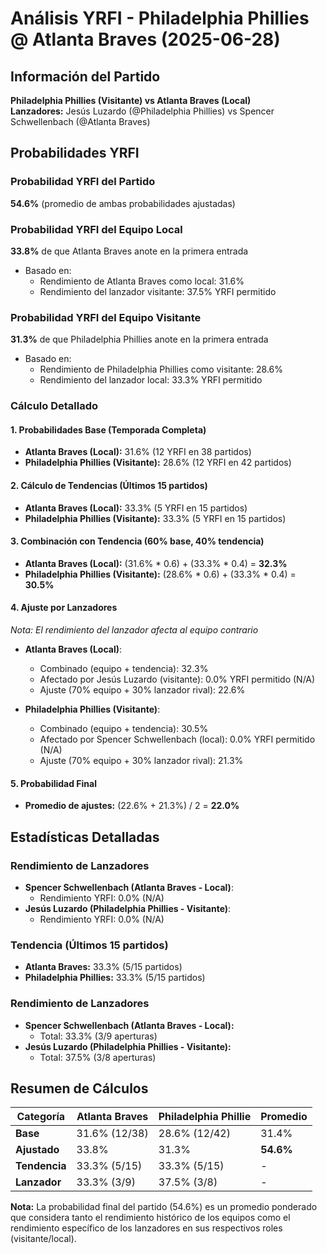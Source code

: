 # Análisis YRFI - Philadelphia Phillies @ Atlanta Braves (2025-06-28)

## Información del Partido
**Philadelphia Phillies (Visitante) vs Atlanta Braves (Local)**  
**Lanzadores:** Jesús Luzardo (@Philadelphia Phillies) vs Spencer Schwellenbach (@Atlanta Braves)

## Probabilidades YRFI

### Probabilidad YRFI del Partido
**54.6%** (promedio de ambas probabilidades ajustadas)

### Probabilidad YRFI del Equipo Local
**33.8%** de que Atlanta Braves anote en la primera entrada
- Basado en:
  - Rendimiento de Atlanta Braves como local: 31.6%
  - Rendimiento del lanzador visitante: 37.5% YRFI permitido

### Probabilidad YRFI del Equipo Visitante
**31.3%** de que Philadelphia Phillies anote en la primera entrada
- Basado en:
  - Rendimiento de Philadelphia Phillies como visitante: 28.6%
  - Rendimiento del lanzador local: 33.3% YRFI permitido

### Cálculo Detallado

#### 1. Probabilidades Base (Temporada Completa)
- **Atlanta Braves (Local):** 31.6% (12 YRFI en 38 partidos)
- **Philadelphia Phillies (Visitante):** 28.6% (12 YRFI en 42 partidos)

#### 2. Cálculo de Tendencias (Últimos 15 partidos)
- **Atlanta Braves (Local):** 33.3% (5 YRFI en 15 partidos)
- **Philadelphia Phillies (Visitante):** 33.3% (5 YRFI en 15 partidos)

#### 3. Combinación con Tendencia (60% base, 40% tendencia)
- **Atlanta Braves (Local):** (31.6% * 0.6) + (33.3% * 0.4) = **32.3%**
- **Philadelphia Phillies (Visitante):** (28.6% * 0.6) + (33.3% * 0.4) = **30.5%**

#### 4. Ajuste por Lanzadores
*Nota: El rendimiento del lanzador afecta al equipo contrario*

- **Atlanta Braves (Local)**:
  - Combinado (equipo + tendencia): 32.3%
  - Afectado por Jesús Luzardo (visitante): 0.0% YRFI permitido (N/A)
  - Ajuste (70% equipo + 30% lanzador rival): 22.6%

- **Philadelphia Phillies (Visitante)**:
  - Combinado (equipo + tendencia): 30.5%
  - Afectado por Spencer Schwellenbach (local): 0.0% YRFI permitido (N/A)
  - Ajuste (70% equipo + 30% lanzador rival): 21.3%

#### 5. Probabilidad Final
- **Promedio de ajustes:** (22.6% + 21.3%) / 2 = **22.0%**

## Estadísticas Detalladas


### Rendimiento de Lanzadores
- **Spencer Schwellenbach (Atlanta Braves - Local)**:
  - Rendimiento YRFI: 0.0% (N/A)
- **Jesús Luzardo (Philadelphia Phillies - Visitante)**:
  - Rendimiento YRFI: 0.0% (N/A)
### Tendencia (Últimos 15 partidos)
- **Atlanta Braves:** 33.3% (5/15 partidos)
- **Philadelphia Phillies:** 33.3% (5/15 partidos)

### Rendimiento de Lanzadores
- **Spencer Schwellenbach (Atlanta Braves - Local):**
  - Total: 33.3% (3/9 aperturas)
- **Jesús Luzardo (Philadelphia Phillies - Visitante):**
  - Total: 37.5% (3/8 aperturas)

## Resumen de Cálculos
| Categoría | Atlanta Braves       | Philadelphia Phillie | Promedio |
|-----------|----------------------|----------------------|----------|
| **Base** | 31.6% (12/38) | 28.6% (12/42) | 31.4% |
| **Ajustado** | 33.8% | 31.3% | **54.6%** |
| **Tendencia** | 33.3% (5/15) | 33.3% (5/15) | - |
| **Lanzador** | 33.3% (3/9) | 37.5% (3/8) | - |

**Nota:** La probabilidad final del partido (54.6%) es un promedio ponderado que considera tanto el rendimiento histórico de los equipos como el rendimiento específico de los lanzadores en sus respectivos roles (visitante/local).